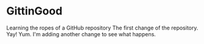 # GittinGood
Learning the ropes of a GitHub repository
The first change of the repository. Yay! Yum.
I'm adding another change to see what happens.

